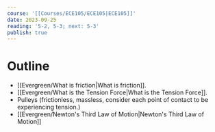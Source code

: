 ```yaml
---
course: '[[Courses/ECE105/ECE105|ECE105]]'
date: 2023-09-25
reading: '5-2, 5-3; next: 5-3'
publish: true
---
```


# Outline
- [[Evergreen/What is friction|What is friction]].
- [[Evergreen/What is the Tension Force|What is the Tension Force]].
- Pulleys (frictionless, massless, consider each point of contact to be experiencing tension.)
- [[Evergreen/Newton's Third Law of Motion|Newton's Third Law of Motion]]